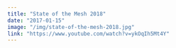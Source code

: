 ```yaml
---
title: "State of the Mesh 2018"
date: "2017-01-15"
image: "/img/state-of-the-mesh-2018.jpg"
link: "https://www.youtube.com/watch?v=ykOqIh5Mt4Y"
---
```

